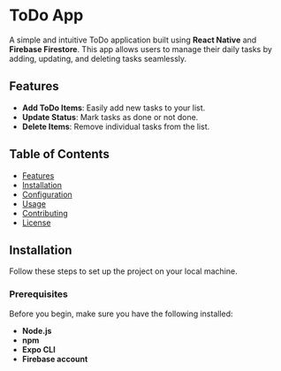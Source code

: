 # ToDo App

A simple and intuitive ToDo application built using **React Native** and **Firebase Firestore**. This app allows users to manage their daily tasks by adding, updating, and deleting tasks seamlessly.

## Features

- **Add ToDo Items**: Easily add new tasks to your list.
- **Update Status**: Mark tasks as done or not done.
- **Delete Items**: Remove individual tasks from the list.

## Table of Contents

- [Features](#features)
- [Installation](#installation)
- [Configuration](#configuration)
- [Usage](#usage)
- [Contributing](#contributing)
- [License](#license)

## Installation

Follow these steps to set up the project on your local machine.

### Prerequisites

Before you begin, make sure you have the following installed:

- **Node.js**
- **npm** 
- **Expo CLI**
- **Firebase account**

